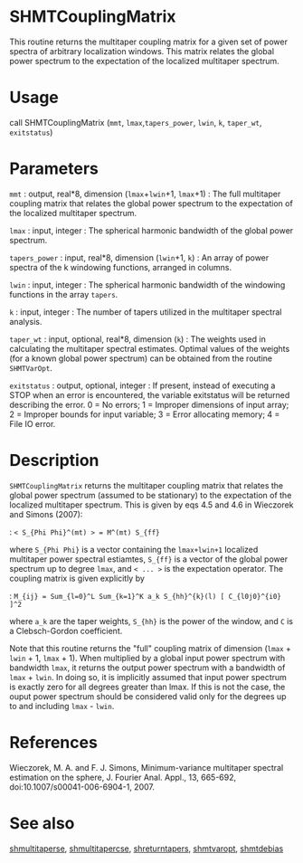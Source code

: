 # SHMTCouplingMatrix

This routine returns the multitaper coupling matrix for a given set of power spectra of arbitrary localization windows. This matrix relates the global power spectrum to the expectation of the localized multitaper spectrum.

# Usage

call SHMTCouplingMatrix (`mmt`, `lmax`,`tapers_power`, `lwin`, `k`, `taper_wt`, `exitstatus`)

# Parameters

`mmt` : output, real\*8, dimension (`lmax`+`lwin`+1, `lmax`+1)
:   The full multitaper coupling matrix that relates the global power spectrum to the expectation of the localized multitaper spectrum.

`lmax` : input, integer
:   The spherical harmonic bandwidth of the global power spectrum.

`tapers_power` : input, real\*8, dimension (`lwin`+1, `k`)
:   An array of power spectra of the k windowing functions, arranged in columns.

`lwin` : input, integer
:   The spherical harmonic bandwidth of the windowing functions in the array `tapers`.

`k` : input, integer
:   The number of tapers utilized in the multitaper spectral analysis.

`taper_wt` : input, optional, real\*8, dimension (`k`)
:   The weights used in calculating the multitaper spectral estimates. Optimal values of the weights (for a known global power spectrum) can be obtained from the routine `SHMTVarOpt`.

`exitstatus` : output, optional, integer
:   If present, instead of executing a STOP when an error is encountered, the variable exitstatus will be returned describing the error. 0 = No errors; 1 = Improper dimensions of input array; 2 = Improper bounds for input variable; 3 = Error allocating memory; 4 = File IO error.

# Description

`SHMTCouplingMatrix` returns the multitaper coupling matrix that relates the global power spectrum (assumed to be stationary) to the expectation of the localized multitaper spectrum. This is given by eqs 4.5 and 4.6 in Wieczorek and Simons (2007):

:   `< S_{Phi Phi}^(mt) > = M^(mt) S_{ff}`

where `S_{Phi Phi}` is a vector containing the `lmax+lwin+1` localized multitaper power spectral estiamtes, `S_{ff}` is a vector of the global power spectrum up to degree `lmax`, and `< ... >` is the expectation operator. The coupling matrix is given explicitly by

:   `M_{ij} = Sum_{l=0}^L Sum_{k=1}^K a_k S_{hh}^{k}(l) [ C_{l0j0}^{i0} ]^2`

where `a_k` are the taper weights, `S_{hh}` is the power of the window, and `C` is a Clebsch-Gordon coefficient.

Note that this routine returns the "full" coupling matrix of dimension (`lmax` + `lwin` + 1, `lmax` + 1). When multiplied by a global input power spectrum with bandwidth `lmax`, it returns the output power spectrum with a bandwidth of `lmax` + `lwin`. In doing so, it is implicitly assumed that input power spectrum is exactly zero for all degrees greater than lmax. If this is not the case, the ouput power spectrum should be considered valid only for the degrees up to and including `lmax` - `lwin`.

# References

Wieczorek, M. A. and F. J. Simons, Minimum-variance multitaper spectral estimation on the sphere, J. Fourier Anal. Appl., 13, 665-692, doi:10.1007/s00041-006-6904-1, 2007.

# See also

[shmultitaperse](shmultitaperse.html), [shmultitapercse](shmultitapercse.html), [shreturntapers](shreturntapers.html), [shmtvaropt](shmtvaropt.html), [shmtdebias](shmtdebias.html)
